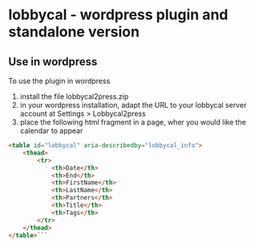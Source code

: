 # lobbycal - wordpress plugin and standalone version

## Use in wordpress

To use the plugin in wordpress 

1. install the file lobbycal2press.zip
1. in your wordpress installation, adapt the URL to your lobbycal server account at Settings > Lobbycal2press
1. place the following html fragment in a page, wher you would like the calendar to appear 

```html 
<table id="lobbycal" aria-describedby="lobbycal_info">
	<thead>
		<tr>
			<th>Date</th>
			<th>End</th>
			<th>FirstName</th>
			<th>LastName</th>
			<th>Partners</th>
			<th>Title</th>
			<th>Tags</th>
		</tr>
	</thead>
</table>```